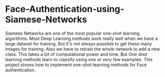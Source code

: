 # Face-Authentication-using-Siamese-Networks
Siamese Networks are one of the most popular one-shot learning algorithms. Most Deep Learning methods work really well when we have a large dataset for training. But it's not always possible to get these many images for training. Also we have to retrain the whole network to add a new class. This takes a lot of computational power and time. But One shot learning methods learn to classify using one or very few examples. This project shows how to implement one-shot learning methods for Face authentication.
